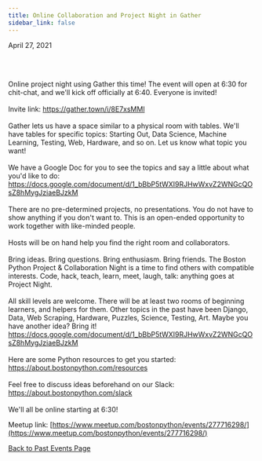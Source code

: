 ```yaml
---
title: Online Collaboration and Project Night in Gather
sidebar_link: false
---
```


April 27, 2021



<p><br/><br/></p>

<p>Online project night using Gather this time! The event will open at 6:30 for chit-chat, and we'll kick off officially at 6:40. Everyone is invited!<br/><br/>Invite link: <a class="link" href="https://gather.town/i/8E7xsMMl" rel="nofollow ugc" target="_blank" title="https://gather.town/i/8E7xsMMl">https://gather.town/i/8E7xsMMl</a><br/><br/>Gather lets us have a space similar to a physical room with tables. We'll have tables for specific topics: Starting Out, Data Science, Machine Learning, Testing, Web, Hardware, and so on. Let us know what topic you want!<br/><br/>We have a Google Doc for you to see the topics and say a little about what you'd like to do: <a class="link" href="https://docs.google.com/document/d/1_bBbP5tWXI9RJHwWxvZ2WNGcQOsZ8hMygJziaeBJzkM" rel="nofollow ugc" target="_blank" title="https://docs.google.com/document/d/1_bBbP5tWXI9RJHwWxvZ2WNGcQOsZ8hMygJziaeBJzkM">https://docs.google.com/document/d/1_bBbP5tWXI9RJHwWxvZ2WNGcQOsZ8hMygJziaeBJzkM</a><br/><br/>There are no pre-determined projects, no presentations. You do not have to show anything if you don't want to. This is an open-ended opportunity to work together with like-minded people.<br/><br/>Hosts will be on hand help you find the right room and collaborators.<br/><br/>Bring ideas. Bring questions. Bring enthusiasm. Bring friends. The Boston Python Project &amp; Collaboration Night is a time to find others with compatible interests. Code, hack, teach, learn, meet, laugh, talk: anything goes at Project Night.<br/><br/>All skill levels are welcome. There will be at least two rooms of beginning learners, and helpers for them. Other topics in the past have been Django, Data, Web Scraping, Hardware, Puzzles, Science, Testing, Art. Maybe you have another idea? Bring it! <a class="link" href="https://docs.google.com/document/d/1_bBbP5tWXI9RJHwWxvZ2WNGcQOsZ8hMygJziaeBJzkM" rel="nofollow ugc" target="_blank" title="https://docs.google.com/document/d/1_bBbP5tWXI9RJHwWxvZ2WNGcQOsZ8hMygJziaeBJzkM">https://docs.google.com/document/d/1_bBbP5tWXI9RJHwWxvZ2WNGcQOsZ8hMygJziaeBJzkM</a><br/><br/>Here are some Python resources to get you started: <a class="link" href="https://about.bostonpython.com/resources" rel="nofollow ugc" target="_blank" title="https://about.bostonpython.com/resources">https://about.bostonpython.com/resources</a><br/><br/>Feel free to discuss ideas beforehand on our Slack: <a class="link" href="https://about.bostonpython.com/slack" rel="nofollow ugc" target="_blank" title="https://about.bostonpython.com/slack">https://about.bostonpython.com/slack</a><br/><br/>We'll all be online starting at 6:30!</p>


Meetup link: [https://www.meetup.com/bostonpython/events/277716298/](https://www.meetup.com/bostonpython/events/277716298/)

[Back to Past Events Page](index.md)